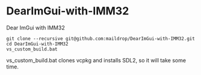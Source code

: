 # DearImGui-with-IMM32
Dear ImGui with IMM32

```
git clone --recursive git@github.com:maildrop/DearImGui-with-IMM32.git
cd DearImGui-with-IMM32
vs_custom_build.bat
```
vs_custom_build.bat clones vcpkg and installs SDL2, so it will take some time.
